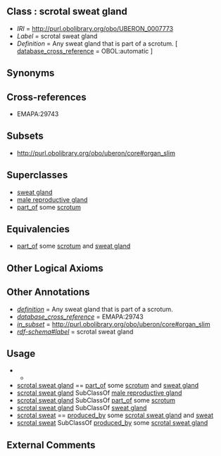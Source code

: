 
## Class : scrotal sweat gland

 * *IRI* = http://purl.obolibrary.org/obo/UBERON_0007773
 * *Label* = scrotal sweat gland
 * *Definition* = Any sweat gland that is part of a scrotum. [ [database_cross_reference](../../ef/oboInOwl#hasDbXref.md) = OBOL:automatic ]

## Synonyms


## Cross-references

 * EMAPA:29743

## Subsets

 * http://purl.obolibrary.org/obo/uberon/core#organ_slim

## Superclasses

 * [sweat gland](../../UBERON/20/UBERON_0001820.md)
 * [male reproductive gland](../../UBERON/99/UBERON_0005399.md)
 * [part_of](../../BFO/50/BFO_0000050.md) some [scrotum](../../UBERON/00/UBERON_0001300.md)

## Equivalencies

 * [part_of](../../BFO/50/BFO_0000050.md) some [scrotum](../../UBERON/00/UBERON_0001300.md) and [sweat gland](../../UBERON/20/UBERON_0001820.md)

## Other Logical Axioms


## Other Annotations

 * *[definition](../../IAO/15/IAO_0000115.md)* = Any sweat gland that is part of a scrotum.
 * *[database_cross_reference](../../ef/oboInOwl#hasDbXref.md)* = EMAPA:29743
 * *[in_subset](../../et/oboInOwl#inSubset.md)* = http://purl.obolibrary.org/obo/uberon/core#organ_slim
 * *[rdf-schema#label](../../el/rdf-schema#label.md)* = scrotal sweat gland

## Usage

 * -
 * [scrotal sweat gland](../../UBERON/73/UBERON_0007773.md) == [part_of](../../BFO/50/BFO_0000050.md) some [scrotum](../../UBERON/00/UBERON_0001300.md) and [sweat gland](../../UBERON/20/UBERON_0001820.md)
 * [scrotal sweat gland](../../UBERON/73/UBERON_0007773.md) SubClassOf [male reproductive gland](../../UBERON/99/UBERON_0005399.md)
 * [scrotal sweat gland](../../UBERON/73/UBERON_0007773.md) SubClassOf [part_of](../../BFO/50/BFO_0000050.md) some [scrotum](../../UBERON/00/UBERON_0001300.md)
 * [scrotal sweat gland](../../UBERON/73/UBERON_0007773.md) SubClassOf [sweat gland](../../UBERON/20/UBERON_0001820.md)
 * [scrotal sweat](../../UBERON/72/UBERON_0007772.md) == [produced_by](../../RO/01/RO_0003001.md) some [scrotal sweat gland](../../UBERON/73/UBERON_0007773.md) and [sweat](../../UBERON/89/UBERON_0001089.md)
 * [scrotal sweat](../../UBERON/72/UBERON_0007772.md) SubClassOf [produced_by](../../RO/01/RO_0003001.md) some [scrotal sweat gland](../../UBERON/73/UBERON_0007773.md)

## External Comments

